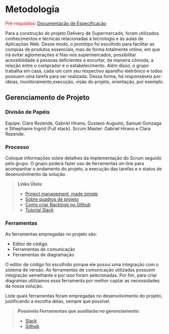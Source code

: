 
# Metodologia

<span style="color:red">Pré-requisitos: <a href="2-Especificação do Projeto.md"> Documentação de Especificação</a>

Para a construção do projeto Delivery de Supermercado, foram utilizados conhecimentos e técnicas relacionadas à tecnologia e às aulas de Aplicações Web. Desse modo, o protótipo foi escolhido para facilitar as compras de produtos essenciais, mas de forma totalmente online, em que irá evitar aglomerações e filas nos supermercados, possibilitar acessibilidade à pessoas deficientes e encurtar, de maneira cômoda, a relação entre o comprador e o estabelecimento. Além disso, o grupo trabalha em casa, cada um com seu respectivo aparelho eletrônico e todos possuem uma tarefa para ser realizada. Dessa forma, há responsáveis por: ideias, monitoramento,execução, visão do projeto, orientação, por exemplo. 


## Gerenciamento de Projeto

### Divisão de Papéis

Equipe: Clara Rezende, Gabriel Hirano, Gustavo Augusto, Samuel Gonzaga e Sthephanie Ingrid (Full stack).
Scrum Master: Gabriel Hirano e Clara Rezende. 

### Processo

Coloque  informações sobre detalhes da implementação do Scrum seguido pelo grupo. O grupo poderá fazer uso de ferramentas on-line para acompanhar o andamento do projeto, a execução das tarefas e o status de desenvolvimento da solução.
 
> **Links Úteis**:
> - [Project management, made simple](https://github.com/features/project-management/)
> - [Sobre quadros de projeto](https://docs.github.com/pt/github/managing-your-work-on-github/about-project-boards)
> - [Como criar Backlogs no Github](https://www.youtube.com/watch?v=RXEy6CFu9Hk)
> - [Tutorial Slack](https://slack.com/intl/en-br/)

### Ferramentas

As ferramentas empregadas no projeto são:

- Editor de código.
- Ferramentas de comunicação
- Ferramentas de diagramação

O editor de código foi escolhido porque ele possui uma integração com o
sistema de versão. As ferramentas de comunicação utilizadas possuem
integração semelhante e por isso foram selecionadas. Por fim, para criar
diagramas utilizamos essa ferramenta por melhor captar as
necessidades da nossa solução.

Liste quais ferramentas foram empregadas no desenvolvimento do projeto, justificando a escolha delas, sempre que possível.
 
> **Possíveis Ferramentas que auxiliarão no gerenciamento**: 
> - [Slack](https://slack.com/)
> - [Github](https://github.com/)
